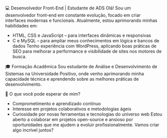 💻 Desenvolvedor Front-End | Estudante de ADS
Olá! Sou um desenvolvedor front-end em constante evolução, focado em criar interfaces modernas e funcionais. Atualmente, estou aprimorando minhas habilidades em:

- HTML, CSS e JavaScript – para interfaces dinâmicas e responsivas
- C e MySQL – para ampliar meus conhecimentos em lógica e bancos de dados
Tenho experiência com WordPress, aplicando boas práticas de SEO para melhorar a performance e visibilidade de sites nos motores de busca.

🎓 Formação Acadêmica
Sou estudante de Análise e Desenvolvimento de Sistemas na Universidade Positivo, onde venho aprimorando minha capacidade técnica e aprendendo sobre as melhores práticas de desenvolvimento.

🚀 O que você pode esperar de mim?
- Comprometimento e aprendizado contínuo
- Interesse em projetos colaborativos e metodologias ágeis
- Curiosidade por novas ferramentas e tecnologias do universo web
Estou aberto a colaborar em projetos open-source e ansioso por oportunidades que me ajudem a evoluir profissionalmente.
Vamos criar algo incrível juntos?

